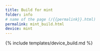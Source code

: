 ```yaml
---
title: Build for mint
folder: info
# name of the page (/{{permalink}}.html)
permalink: mint_build.html
device: mint
---
```

{% include templates/device_build.md %}
